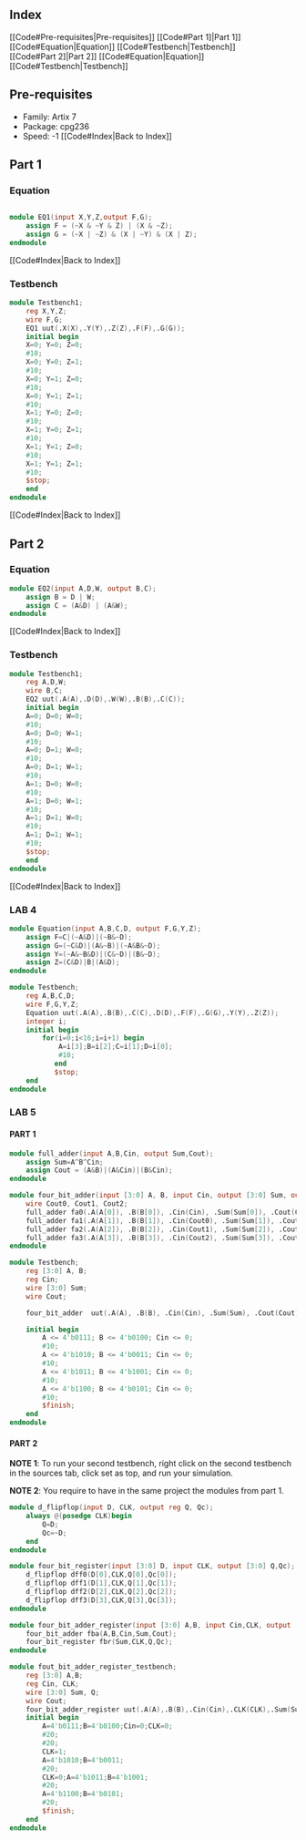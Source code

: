 ## Index

[[Code#Pre-requisites|Pre-requisites]]
[[Code#Part 1]|Part 1]]
	[[Code#Equation|Equation]]
	[[Code#Testbench|Testbench]]	
[[Code#Part 2]|Part 2]]
	[[Code#Equation|Equation]]
	[[Code#Testbench|Testbench]]
## Pre-requisites
- Family: Artix 7
- Package: cpg236
- Speed: -1
[[Code#Index|Back to Index]]
## Part 1
### Equation
```verilog

module EQ1(input X,Y,Z,output F,G);
    assign F = (~X & ~Y & Z) | (X & ~Z);
    assign G = (~X | ~Z) & (X | ~Y) & (X | Z);
endmodule
```
[[Code#Index|Back to Index]]
### Testbench
```verilog
module Testbench1;
    reg X,Y,Z;
    wire F,G;
    EQ1 uut(.X(X),.Y(Y),.Z(Z),.F(F),.G(G));
    initial begin
    X=0; Y=0; Z=0;
    #10;
    X=0; Y=0; Z=1;
    #10;
    X=0; Y=1; Z=0;
    #10;
    X=0; Y=1; Z=1;
    #10;
    X=1; Y=0; Z=0;
    #10;
    X=1; Y=0; Z=1;
    #10;
    X=1; Y=1; Z=0;
    #10;
    X=1; Y=1; Z=1;
    #10;
    $stop;
    end
endmodule
```
[[Code#Index|Back to Index]]
## Part 2
### Equation
```verilog
module EQ2(input A,D,W, output B,C);
	assign B = D | W;
	assign C = (A&D) | (A&W);
endmodule
```
[[Code#Index|Back to Index]]
### Testbench
```verilog
module Testbench1;
    reg A,D,W;
    wire B,C;
    EQ2 uut(.A(A),.D(D),.W(W),.B(B),.C(C));
    initial begin
    A=0; D=0; W=0;
    #10;
    A=0; D=0; W=1;
    #10;
    A=0; D=1; W=0;
    #10;
    A=0; D=1; W=1;
    #10;
    A=1; D=0; W=0;
    #10;
    A=1; D=0; W=1;
    #10;
    A=1; D=1; W=0;
    #10;
    A=1; D=1; W=1;
    #10;
    $stop;
    end
endmodule
```
[[Code#Index|Back to Index]]







### LAB 4
```verilog
module Equation(input A,B,C,D, output F,G,Y,Z);
    assign F=C|(~A&D)|(~B&~D);
    assign G=(~C&D)|(A&~B)|(~A&B&~D);
    assign Y=(~A&~B&D)|(C&~D)|(B&~D);
    assign Z=(C&D)|B|(A&D);
endmodule
```
```verilog
module Testbench;
    reg A,B,C,D;
    wire F,G,Y,Z;
    Equation uut(.A(A),.B(B),.C(C),.D(D),.F(F),.G(G),.Y(Y),.Z(Z));
    integer i;
    initial begin
        for(i=0;i<16;i=i+1) begin
            A=i[3];B=i[2];C=i[1];D=i[0];
            #10;
           end
           $stop;
    end
endmodule
```
### LAB 5
#### PART 1
```verilog
module full_adder(input A,B,Cin, output Sum,Cout);
    assign Sum=A^B^Cin;
    assign Cout = (A&B)|(A&Cin)|(B&Cin);
endmodule
```
```verilog
module four_bit_adder(input [3:0] A, B, input Cin, output [3:0] Sum, output Cout);
    wire Cout0, Cout1, Cout2;
    full_adder fa0(.A(A[0]), .B(B[0]), .Cin(Cin), .Sum(Sum[0]), .Cout(Cout0));
    full_adder fa1(.A(A[1]), .B(B[1]), .Cin(Cout0), .Sum(Sum[1]), .Cout(Cout1));
    full_adder fa2(.A(A[2]), .B(B[2]), .Cin(Cout1), .Sum(Sum[2]), .Cout(Cout2));
    full_adder fa3(.A(A[3]), .B(B[3]), .Cin(Cout2), .Sum(Sum[3]), .Cout(Cout));
endmodule
```
```verilog
module Testbench;
    reg [3:0] A, B;
    reg Cin;
    wire [3:0] Sum;
    wire Cout;

    four_bit_adder  uut(.A(A), .B(B), .Cin(Cin), .Sum(Sum), .Cout(Cout));

    initial begin        
        A <= 4'b0111; B <= 4'b0100; Cin <= 0;
        #10;
        A <= 4'b1010; B <= 4'b0011; Cin <= 0;
        #10;
        A <= 4'b1011; B <= 4'b1001; Cin <= 0;
        #10;
        A <= 4'b1100; B <= 4'b0101; Cin <= 0;
        #10;
        $finish;
    end
endmodule
```
#### PART 2

**NOTE 1**: To run your second testbench, right click on the second testbench in the sources tab, click set as top, and run your simulation.

**NOTE 2**: You require to have in the same project the modules from part 1.
```verilog
module d_flipflop(input D, CLK, output reg Q, Qc);
    always @(posedge CLK)begin
        Q=D;
        Qc=~D;
    end
endmodule
```
```verilog
module four_bit_register(input [3:0] D, input CLK, output [3:0] Q,Qc);
    d_flipflop dff0(D[0],CLK,Q[0],Qc[0]);
    d_flipflop dff1(D[1],CLK,Q[1],Qc[1]);
    d_flipflop dff2(D[2],CLK,Q[2],Qc[2]);
    d_flipflop dff3(D[3],CLK,Q[3],Qc[3]);
endmodule
```
```verilog
module four_bit_adder_register(input [3:0] A,B, input Cin,CLK, output [3:0] Sum, Q,Qc, output Cout);
    four_bit_adder fba(A,B,Cin,Sum,Cout);
    four_bit_register fbr(Sum,CLK,Q,Qc);
endmodule
```
```verilog
module fout_bit_adder_register_testbench;
    reg [3:0] A,B;
    reg Cin, CLK;
    wire [3:0] Sum, Q;
    wire Cout;
    four_bit_adder_register uut(.A(A),.B(B),.Cin(Cin),.CLK(CLK),.Sum(Sum),.Q(Q),.Cout(Cout));
    initial begin
        A=4'b0111;B=4'b0100;Cin=0;CLK=0;
        #20;
        #20;
        CLK=1;
        A=4'b1010;B=4'b0011;
        #20;    
        CLK=0;A=4'b1011;B=4'b1001;
        #20;
        A=4'b1100;B=4'b0101;
        #20;
        $finish;
    end
endmodule
```
